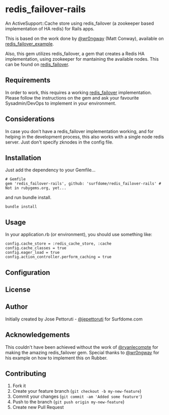 # redis_failover-rails

An ActiveSupport::Cache store using redis_failover (a zookeeper based implementation of HA redis) for Rails apps.

This is based on the work done by [@wr0ngway](https://github.com/wr0ngway) (Matt Conway), available on [redis_failover_example](https://github.com/wr0ngway/redis_failover_example).

Also, this gem utilizes redis_failover, a gem that creates a Redis HA implementation, using zookeeper for mantaining the available nodes.
This can be found on [redis_failover](https://github.com/ryanlecompte/redis_failover).

## Requirements
In order to work, this requires a working [redis_failover](https://github.com/ryanlecompte/redis_failover) implementation. Please follow the instructions on the gem and ask your favourite Sysadmin/DevOps to implement in your environment.

## Considerations
In case you don't have a redis_failover implementation working, and for helping in the development process, this also works with a single node redis server.
Just don't specify zknodes in the config file.

## Installation

Just add the dependency to your Gemfile...

    # Gemfile
    gem 'redis_failover-rails', github: 'surfdome/redis_failover-rails' # Not in rubygems.org, yet...

 and run bundle install.

    bundle install

## Usage
In your application.rb (or environment), you should use something like:

    config.cache_store = :redis_cache_store, :cache
    config.cache_classes = true
    config.eager_load = true
    config.action_controller.perform_caching = true

## Configuration

## License

## Author
Initially created by Jose Pettoruti - [@jepettoruti](https://github.com/jepettoruti) for Surfdome.com

## Acknowledgements
This couldn't have been achieved without the work of [@ryanlecompte](https://github.com/ryanlecompte/) for making the amazing redis_failover gem.
Special thanks to [@wr0ngway](https://github.com/wr0ngway) for his example on how to implement this on Rubber.

## Contributing

1. Fork it
2. Create your feature branch (`git checkout -b my-new-feature`)
3. Commit your changes (`git commit -am 'Added some feature'`)
4. Push to the branch (`git push origin my-new-feature`)
5. Create new Pull Request
